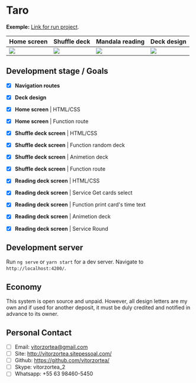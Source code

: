 # Taro

**Exemple:** [Link for run project](http://taro.vitorzortea.com.br/).

| Home screen | Shuffle deck | Mandala reading | Deck design |
|---|---|---|---|
|  ![](https://uploaddeimagens.com.br/images/002/794/668/full/1.png) |  ![](https://uploaddeimagens.com.br/images/002/794/670/full/2.png) |  ![](https://uploaddeimagens.com.br/images/002/794/671/full/3.png) |  ![](https://uploaddeimagens.com.br/images/002/794/672/full/4.png) |

## Development stage / Goals

- [X] **Navigation routes**
- [X] **Deck design**
- [X] **Home screen** | HTML/CSS
- [X] **Home screen** | Function route
- [X] **Shuffle deck screen** | HTML/CSS
- [X] **Shuffle deck screen** | Function random deck
- [X] **Shuffle deck screen** | Animetion deck
- [X] **Shuffle deck screen** | Function route
- [X] **Reading deck screen** | HTML/CSS
- [X] **Reading deck screen** | Service Get cards select
- [X] **Reading deck screen** | Function print card's time text 
- [X] **Reading deck screen** | Animetion deck 
- [X] **Reading deck screen** | Service Round


## Development server

Run `ng serve` or `yarn start` for a dev server. Navigate to `http://localhost:4200/`.

## Economy

This system is open source and unpaid. However, all design letters are my own and if used for another deposit, it must be duly credited and notified in advance to its owner.

## Personal Contact

- [ ] Email: vitorzortea@gmail.com
- [ ] Site: http://vitorzortea.sitepessoal.com/
- [ ] Github: https://github.com/vitorzortea/
- [ ] Skype: vitorzortea_2
- [ ] Whatsapp: +55 63 98460-5450
